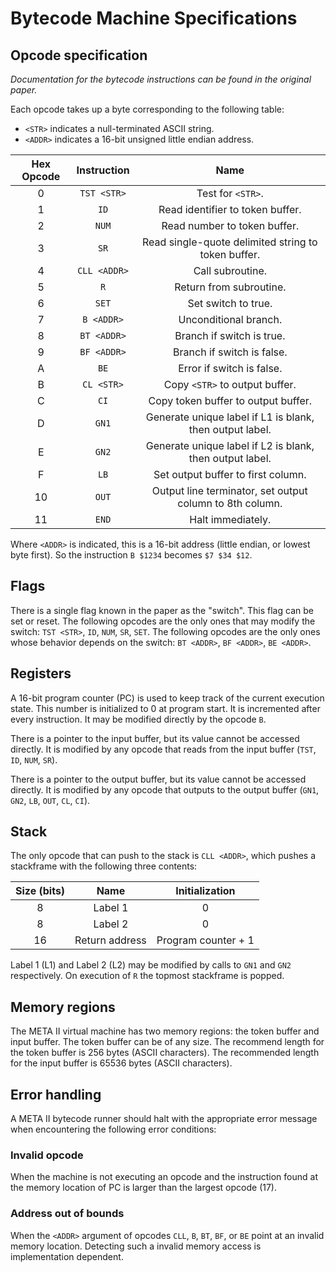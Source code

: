 # Bytecode Machine Specifications

## Opcode specification
_Documentation for the bytecode instructions can be found in the
original paper._


Each opcode takes up a byte corresponding to the following table:

- `<STR>` indicates a null-terminated ASCII string.
- `<ADDR>` indicates a 16-bit unsigned little endian address.

| Hex Opcode | Instruction  | Name                                                     |
| :-:        | :-:          | :-:                                                      |
| 0          | `TST <STR>`  | Test for `<STR>`.                                        |
| 1          | `ID`         | Read identifier to token buffer.                         |
| 2          | `NUM`        | Read number to token buffer.                             |
| 3          | `SR`         | Read single-quote delimited string to token buffer.      |
| 4          | `CLL <ADDR>` | Call subroutine.                                         |
| 5          | `R`          | Return from subroutine.                                  |
| 6          | `SET`        | Set switch to true.                                      |
| 7          | `B <ADDR>`   | Unconditional branch.                                    |
| 8          | `BT <ADDR>`  | Branch if switch is true.                                |
| 9          | `BF <ADDR>`  | Branch if switch is false.                               |
| A          | `BE`         | Error if switch is false.                                |
| B          | `CL <STR>`   | Copy `<STR>` to output buffer.                           |
| C          | `CI`         | Copy token buffer to output buffer.                      |
| D          | `GN1`        | Generate unique label if L1 is blank, then output label. |
| E          | `GN2`        | Generate unique label if L2 is blank, then output label. |
| F          | `LB`         | Set output buffer to first column.                       |
| 10         | `OUT`        | Output line terminator, set output column to 8th column. |
| 11         | `END`        | Halt immediately.                                        |

Where `<ADDR>` is indicated, this is a 16-bit address (little endian,
or lowest byte first).  So the instruction `B $1234` becomes `$7 $34
$12`.

## Flags
There is a single flag known in the paper as the "switch".  This flag
can be set or reset.  The following opcodes are the only ones that may
modify the switch: `TST <STR>`, `ID`, `NUM`, `SR`, `SET`.  The
following opcodes are the only ones whose behavior depends on the
switch: `BT <ADDR>`, `BF <ADDR>`, `BE <ADDR>`.

## Registers
A 16-bit program counter (PC) is used to keep track of the current
execution state.  This number is initialized to 0 at program start.
It is incremented after every instruction.  It may be modified
directly by the opcode `B`.

There is a pointer to the input buffer, but its value cannot be
accessed directly.  It is modified by any opcode that reads from the
input buffer (`TST`, `ID`, `NUM`, `SR`).

There is a pointer to the output buffer, but its value cannot be
accessed directly.  It is modified by any opcode that outputs to the
output buffer (`GN1`, `GN2`, `LB`, `OUT`, `CL`, `CI`).

## Stack
The only opcode that can push to the stack is `CLL <ADDR>`, which
pushes a stackframe with the following three contents:

| Size (bits) | Name           | Initialization      |
| :-:         | :-:            | :-:                 |
| 8           | Label 1        | 0                   |
| 8           | Label 2        | 0                   |
| 16          | Return address | Program counter + 1 |

Label 1 (L1) and Label 2 (L2) may be modified by calls to `GN1` and
`GN2` respectively.  On execution of `R` the topmost stackframe is
popped.

## Memory regions
The META II virtual machine has two memory regions: the token buffer
and input buffer.  The token buffer can be of any size.  The recommend
length for the token buffer is 256 bytes (ASCII characters).  The
recommended length for the input buffer is 65536 bytes (ASCII
characters).

## Error handling
A META II bytecode runner should halt with the appropriate error
message when encountering the following error conditions:

### Invalid opcode
When the machine is not executing an opcode and the instruction found
at the memory location of PC is larger than the largest opcode (17).

### Address out of bounds
When the `<ADDR>` argument of opcodes `CLL`, `B`, `BT`, `BF`, or `BE`
point at an invalid memory location.  Detecting such a invalid memory
access is implementation dependent.


